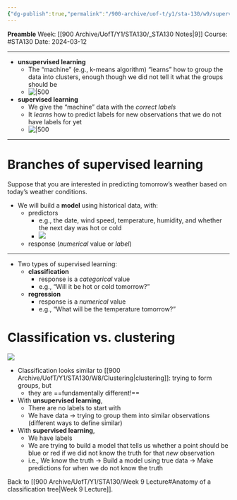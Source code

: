 ```yaml
---
{"dg-publish":true,"permalink":"/900-archive/uof-t/y1/sta-130/w9/supervised-vs-unsupervised-learning/","created":"2024-03-12T17:22:39.264-07:00","updated":"2024-04-26T00:16:17.099-07:00"}
---
```


**Preamble**
Week: [[900 Archive/UofT/Y1/STA130/_STA130 Notes\|9]]
Course: #STA130
Date: 2024-03-12

---
- **unsupervised learning**
    - The “machine” (e.g., k-means algorithm) “learns” how to group the data into clusters, enough though we did not tell it what the groups should be
    - ![|500](https://i.imgur.com/qioqEX1.png)
- **supervised learning**
    - We give the “machine” data with the *correct labels*
    - It *learns* how to predict labels for new observations that we do not have labels for yet
    - ![|500](https://i.imgur.com/3NbOCMs.png)

---
# Branches of supervised learning

Suppose that you are interested in predicting tomorrow’s weather based on today’s weather conditions.
- We will build a **model** using historical data, with:
    - predictors
        - e.g., the date, wind speed, temperature, humidity, and whether the next day was hot or cold
        - ![](https://i.imgur.com/w1kBRdK.png)
    - response (*numerical* value or *label*)
---
- Two types of supervised learning:
    - **classification**
        - response is a *categorical* value
        - e.g., “Will it be hot or cold tomorrow?”
    - **regression**
        - response is a *numerical* value
        - e.g., “What will be the temperature tomorrow?”

# Classification vs. clustering

![](https://i.imgur.com/936HyC0.png)

- Classification looks similar to [[900 Archive/UofT/Y1/STA130/W8/Clustering\|clustering]]: trying to form groups, but
    - they are ==fundamentally different!==
- With **unsupervised learning**, 
    - There are no labels to start with
    - We have data → trying to group them into similar observations (different ways to define similar)
- With **supervised learning**,
    - We have labels
    - We are trying to build a model that tells us whether a point should be blue or red if we did not know the truth for that *new* observation
    - i.e., We know the truth → Build a model using true data → Make predictions for when we do not know the truth

Back to [[900 Archive/UofT/Y1/STA130/Week 9 Lecture#Anatomy of a classification tree\|Week 9 Lecture]].
